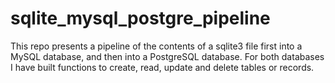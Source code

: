 # sqlite_mysql_postgre_pipeline
This repo presents a pipeline of the contents of a sqlite3 file first into a MySQL database, and then into a PostgreSQL database. For both databases I have built functions to create, read, update and delete tables or records.
